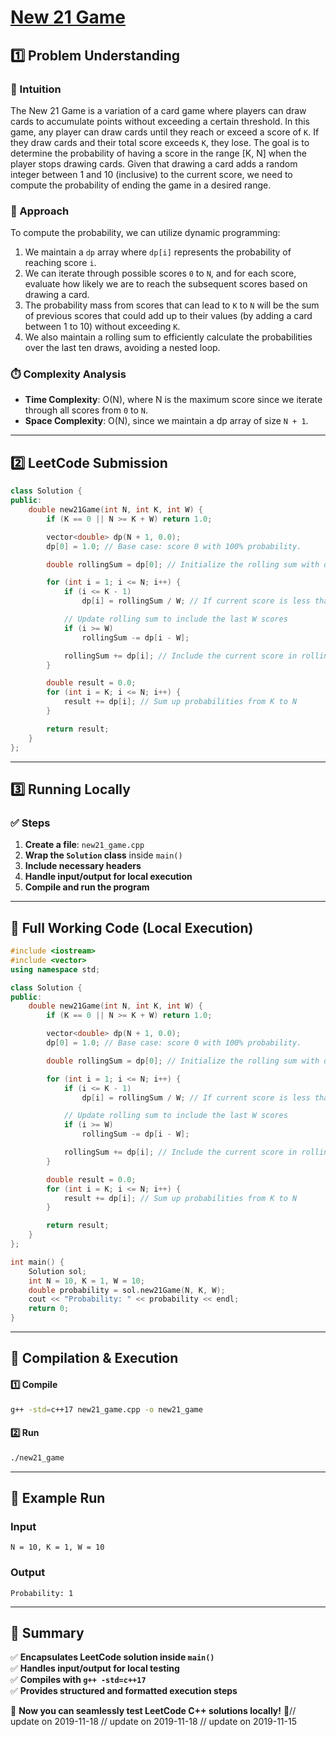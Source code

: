 # **[New 21 Game](https://leetcode.com/problems/new-21-game/description/)**  

## **1️⃣ Problem Understanding**  
### **📌 Intuition**  
The New 21 Game is a variation of a card game where players can draw cards to accumulate points without exceeding a certain threshold. In this game, any player can draw cards until they reach or exceed a score of `K`. If they draw cards and their total score exceeds `K`, they lose. The goal is to determine the probability of having a score in the range [K, N] when the player stops drawing cards. Given that drawing a card adds a random integer between 1 and 10 (inclusive) to the current score, we need to compute the probability of ending the game in a desired range.

### **🚀 Approach**  
To compute the probability, we can utilize dynamic programming:
1. We maintain a `dp` array where `dp[i]` represents the probability of reaching score `i`.
2. We can iterate through possible scores `0` to `N`, and for each score, evaluate how likely we are to reach the subsequent scores based on drawing a card.
3. The probability mass from scores that can lead to `K` to `N` will be the sum of previous scores that could add up to their values (by adding a card between 1 to 10) without exceeding `K`.
4. We also maintain a rolling sum to efficiently calculate the probabilities over the last ten draws, avoiding a nested loop.

### **⏱️ Complexity Analysis**  
- **Time Complexity**: O(N), where N is the maximum score since we iterate through all scores from `0` to `N`.  
- **Space Complexity**: O(N), since we maintain a dp array of size `N + 1`.  

---  

## **2️⃣ LeetCode Submission**  
```cpp
class Solution {
public:
    double new21Game(int N, int K, int W) {
        if (K == 0 || N >= K + W) return 1.0;

        vector<double> dp(N + 1, 0.0);
        dp[0] = 1.0; // Base case: score 0 with 100% probability.

        double rollingSum = dp[0]; // Initialize the rolling sum with dp[0].

        for (int i = 1; i <= N; i++) {
            if (i <= K - 1)
                dp[i] = rollingSum / W; // If current score is less than K, this is the transition.

            // Update rolling sum to include the last W scores
            if (i >= W) 
                rollingSum -= dp[i - W]; 

            rollingSum += dp[i]; // Include the current score in rolling sum.
        }

        double result = 0.0;
        for (int i = K; i <= N; i++) {
            result += dp[i]; // Sum up probabilities from K to N
        }

        return result;
    }
};  
```  

---  

## **3️⃣ Running Locally**  
### **✅ Steps**  
1. **Create a file**: `new21_game.cpp`  
2. **Wrap the `Solution` class** inside `main()`  
3. **Include necessary headers**  
4. **Handle input/output for local execution**  
5. **Compile and run the program**  

---  

## **📝 Full Working Code (Local Execution)**  
```cpp
#include <iostream>
#include <vector>
using namespace std;

class Solution {
public:
    double new21Game(int N, int K, int W) {
        if (K == 0 || N >= K + W) return 1.0;

        vector<double> dp(N + 1, 0.0);
        dp[0] = 1.0; // Base case: score 0 with 100% probability.

        double rollingSum = dp[0]; // Initialize the rolling sum with dp[0].

        for (int i = 1; i <= N; i++) {
            if (i <= K - 1)
                dp[i] = rollingSum / W; // If current score is less than K, this is the transition.

            // Update rolling sum to include the last W scores
            if (i >= W) 
                rollingSum -= dp[i - W]; 

            rollingSum += dp[i]; // Include the current score in rolling sum.
        }

        double result = 0.0;
        for (int i = K; i <= N; i++) {
            result += dp[i]; // Sum up probabilities from K to N
        }

        return result;
    }
};

int main() {
    Solution sol;
    int N = 10, K = 1, W = 10;
    double probability = sol.new21Game(N, K, W);
    cout << "Probability: " << probability << endl;
    return 0;
}
```  

---  

## **🔧 Compilation & Execution**  
#### **1️⃣ Compile**  
```bash
g++ -std=c++17 new21_game.cpp -o new21_game
```  

#### **2️⃣ Run**  
```bash
./new21_game
```  

---  

## **🎯 Example Run**  
### **Input**  
```
N = 10, K = 1, W = 10
```  
### **Output**  
```
Probability: 1
```  

---  

## **📌 Summary**  
✅ **Encapsulates LeetCode solution inside `main()`**  
✅ **Handles input/output for local testing**  
✅ **Compiles with `g++ -std=c++17`**  
✅ **Provides structured and formatted execution steps**  

🚀 **Now you can seamlessly test LeetCode C++ solutions locally!** 🚀// update on 2019-11-18
// update on 2019-11-18
// update on 2019-11-15
